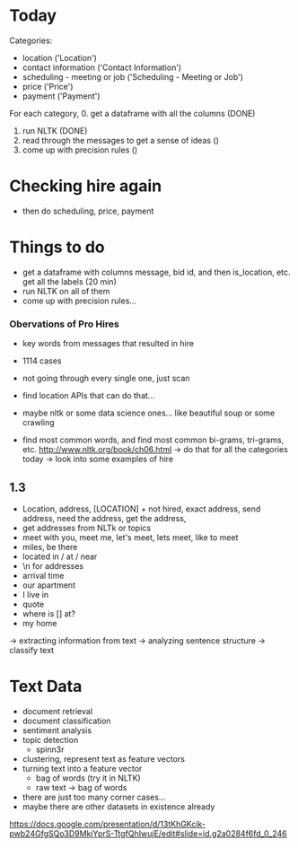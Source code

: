 # Today
Categories:
* location ('Location')
* contact information ('Contact Information')
* scheduling - meeting or job ('Scheduling - Meeting or Job')
* price ('Price')
* payment ('Payment')

For each category, 
0. get a dataframe with all the columns (DONE)
1. run NLTK (DONE)
2. read through the messages to get a sense of ideas ()
3. come up with precision rules ()

# Checking hire again
- then do scheduling, price, payment


# Things to do
- get a dataframe with columns message, bid id, and then is_location, etc. get all the labels (20 min)
- run NLTK on all of them
- come up with precision rules...

### Obervations of Pro Hires
- key words from messages that resulted in hire
- 1114 cases

- not going through every single one, just scan
- find location APIs that can do that...
- maybe nltk or some data science ones... like beautiful soup or some crawling

- find most common words, and find most common bi-grams, tri-grams, etc.
http://www.nltk.org/book/ch06.html
-> do that for all the categories today
-> look into some examples of hire
## 1.3

- Location, address, [LOCATION] + not hired, exact address, send address, need the address, get the address,
- get addresses from NLTk or topics
- meet with you, meet me, let's meet, lets meet, like to meet
- miles, be there
- located in / at / near
- \n for addresses
- arrival time
- our apartment
- I live in 
- quote
- where is [] at?
- my home

-> extracting information from text
-> analyzing sentence structure
-> classify text

# Text Data
- document retrieval
- document classification
- sentiment analysis
- topic detection
	- spinn3r
- clustering, represent text as feature vectors
- turning text into a feature vector
	- bag of words (try it in NLTK)
	- raw text -> bag of words
- there are just too many corner cases...
- maybe there are other datasets in existence already

https://docs.google.com/presentation/d/13tKhGKcik-pwb24GfgSQo3D9MkjYprS-TtgfQhIwujE/edit#slide=id.g2a0284f6fd_0_246
